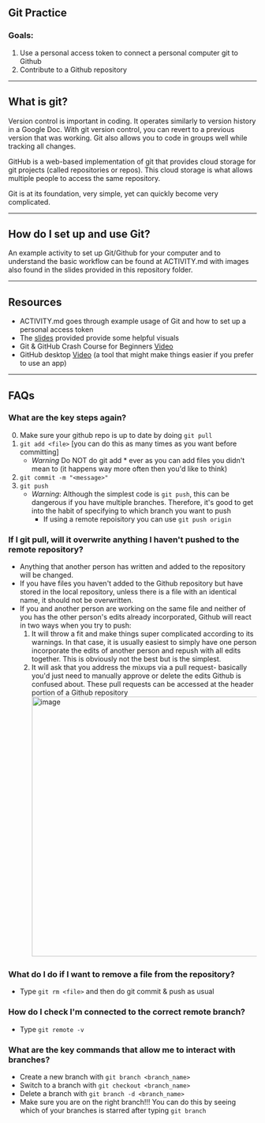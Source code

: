 ## Git Practice

### Goals:
1. Use a personal access token to connect a personal computer git to Github
2. Contribute to a Github repository

-------------------------------
## What is git?
Version control is important in coding. It operates similarly to version history in a Google Doc. With git version control, you can revert to a previous version that was working. Git also allows you to code in groups well while tracking all changes.

GitHub is a web-based implementation of git that provides cloud storage for git projects (called repositories or repos). This cloud storage is what allows multiple people to access the same repository.

Git is at its foundation, very simple, yet can quickly become very complicated. 

------------------------------
## How do I set up and use Git?
An example activity to set up Git/Github for your computer and to understand the basic workflow can be found at ACTIVITY.md with images also found in the slides provided in this repository folder.

-------------------------------
## Resources
- ACTIVITY.md goes through example usage of Git and how to set up a personal access token
- The [slides](https://docs.google.com/presentation/d/1fjXRARf5HYMBF3BV8sCTPXUS_DS6Yym-zXTpo1g0IqQ/edit?usp=sharing) provided provide some helpful visuals
- Git & GitHub Crash Course for Beginners [Video](https://www.youtube.com/watch?v=SWYqp7iY_Tc)
- GitHub desktop [Video](https://youtu.be/iv8rSLsi1xo) (a tool that might make things easier if you prefer to use an app)
-------------------------------
## FAQs
### What are the key steps again?
0. Make sure your github repo is up to date by doing `git pull`
1. `git add <file>` [you can do this as many times as you want before committing]
   - *Warning* Do NOT do git add * ever as you can add files you didn't mean to (it happens way more often then you'd like to think)
2. `git commit -m "<message>"`
3. `git push`
   - *Warning*: Although the simplest code is `git push`, this can be dangerous if you have multiple branches. Therefore, it's good to get into the habit of specifying to which branch you want to push
     - If using a remote repoisitory you can use `git push origin`
### If I git pull, will it overwrite anything I haven't pushed to the remote repository?
- Anything that another person has written and added to the repository will be changed.
- If you have files you haven't added to the Github repository but have stored in the local repository, unless there is a file with an identical name, it should not be overwritten. 
- If you and another person are working on the same file and neither of you has the other person's edits already incorporated, Github will react in two ways when you try to push:
     1. It will throw a fit and make things super complicated according to its warnings. In that case, it is usually easiest to simply have one person incorporate the edits of another person and repush with all edits together. This is obviously not the best but is the simplest.
     2. It will ask that you address the mixups via a pull request- basically you'd just need to manually approve or delete the edits Github is confused about. These pull requests can be accessed at the header portion of a Github repository <img width="526" alt="image" src="https://github.com/Hope2925/IQ_Bootcamp_2023/assets/90975536/e6c77047-5774-4f57-8706-bea9a0bd4eed">
### What do I do if I want to remove a file from the repository?
- Type `git rm <file>` and then do git commit & push as usual
### How do I check I'm connected to the correct remote branch?
- Type `git remote -v`
### What are the key commands that allow me to interact with branches?
- Create a new branch with `git branch <branch_name>`
- Switch to a branch with `git checkout <branch_name>`
- Delete a branch with `git branch -d <branch_name>`
- Make sure you are on the right branch!!! You can do this by seeing which of your branches is starred after typing `git branch`
